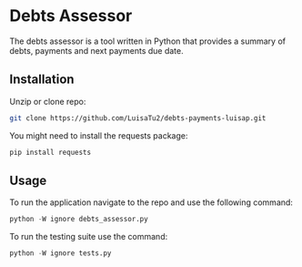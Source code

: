 # Debts Assessor

The debts assessor is a tool written in Python that provides a summary of debts, payments and next payments due date.

## Installation

Unzip or clone repo:

```bash
git clone https://github.com/LuisaTu2/debts-payments-luisap.git
```

You might need to install the requests package:
```bash
pip install requests
```



## Usage
To run the application navigate to the repo and use the following command:
```python
python -W ignore debts_assessor.py
```

To run the testing suite use the command:
```python
python -W ignore tests.py
```
